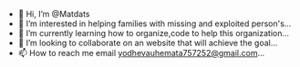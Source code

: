 - 👋 Hi, I’m @Matdats
- 👀 I’m interested in helping families with missing and exploited person's...
- 🌱 I’m currently learning how to organize,code to help this organization...
- 💞️ I’m looking to collaborate on an website that will achieve the goal...
- 📫 How to reach me  email yodhevauhemata757252@gmail.com...

<!---
Matdats/Matdats is a ✨ special ✨ repository because its `README.md` (this file) appears on your GitHub profile.
You can click the Preview link to take a look at your changes.
--->
